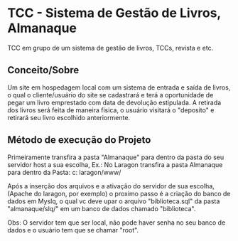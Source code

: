 # TCC - Sistema de Gestão de Livros, Almanaque
 TCC em grupo de um sistema de gestão de livros, TCCs, revista e etc.

## Conceito/Sobre
 Um site em hospedagem local com um sistema de entrada e saída de livros, o qual o cliente/usuário do site se cadastrará e terá a oportunidade de pegar um livro emprestado com data de devolução estipulada. A retirada dos livros será feita de maneira fisica, o usuário visitará o "deposito" e retirará seu livro escolhido anteriormente. 

## Método de execução do Projeto
 Primeiramente transfira a pasta "Almanaque" para dentro da pasta do seu servidor host a sua escolha, Ex.: No Laragon transfira a pasta Almanaque para dentro da Pasta: c: laragon/www/
 
 Após a inserção dos arquivos e a ativação do servidor de sua escolha, (Apache do laragon, por exemplo) o proximo passo é a criação do banco de dados em Myslq, o qual vc deve upar o arquivo "biblioteca.sql" da pasta "almanaque/slq/" em um banco de dados chamado "biblioteca".

Obs: O servidor tem que ser local, não pode haver senha no seu banco de dados e o usuário tem que se chamar "root".
